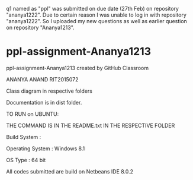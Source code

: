 q1 named as "ppl" was submitted on due date (27th Feb) on repository "ananya1222".
Due to certain reason I was unable to log in with repository "ananya1222".
So I uploaded my new questions as well as earlier question on repository "Ananya1213".

# ppl-assignment-Ananya1213
ppl-assignment-Ananya1213 created by GitHub Classroom

ANANYA ANAND RIT2015072

Class diagram in respective folders

Documentation is in dist folder.

TO RUN on UBUNTU:

THE COMMAND IS IN THE README.txt IN THE RESPECTIVE FOLDER

Build System :
 
 Operating System : Windows 8.1
 
 OS Type : 64 bit
 
 All codes submitted are build on Netbeans IDE 8.0.2
